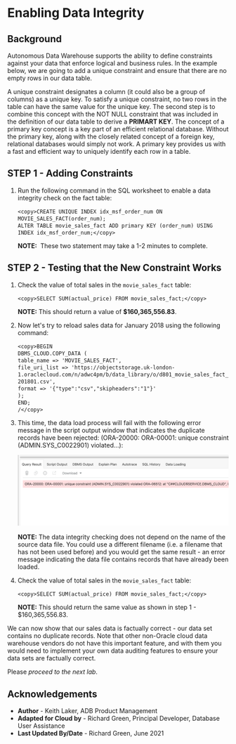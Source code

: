 ﻿
# Enabling Data Integrity

## Background

Autonomous Data Warehouse supports the ability to define constraints against your data that enforce logical and business rules. In the example below, we are going to add a unique constraint and ensure that there are no empty rows in our data table.

A unique constraint designates a column (it could also be a group of columns) as a unique key. To satisfy a unique constraint, no two rows in the table can have the same value for the unique key. The second step is to combine this concept with the NOT NULL constraint that was included in the definition of our data table to derive a **PRIMART KEY**. The concept of a primary key concept is a key part of an efficient relational database. Without the primary key, along with the closely related concept of a foreign key, relational databases would simply not work. A primary key provides us with a fast and efficient way to uniquely identify each row in a table.   

## STEP 1 - Adding Constraints

1. Run the following command in the SQL worksheet to enable a data integrity check on the fact table:

    ```
    <copy>CREATE UNIQUE INDEX idx_msf_order_num ON MOVIE_SALES_FACT(order_num);
    ALTER TABLE movie_sales_fact ADD primary KEY (order_num) USING INDEX idx_msf_order_num;</copy>
    ```
    **NOTE:**  These two statement may take a 1-2 minutes to complete.

## STEP 2 - Testing that the New Constraint Works

1. Check the value of total sales in the `movie_sales_fact` table:

    ```
    <copy>SELECT SUM(actual_price) FROM movie_sales_fact;</copy>
    ```
    **NOTE:** This should return a value of **$160,365,556.83**.

2. Now let's try to reload sales data for January 2018 using the following command: 

    ```
    <copy>BEGIN
    DBMS_CLOUD.COPY_DATA (
    table_name => 'MOVIE_SALES_FACT',
    file_uri_list => 'https://objectstorage.uk-london-1.oraclecloud.com/n/adwc4pm/b/data_library/o/d801_movie_sales_fact_m-201801.csv',
    format => '{"type":"csv","skipheaders":"1"}'
    );
    END;
    /</copy>
    ```

3. This time, the data load process will fail with the following error message in the script output window that indicates the duplicate records have been rejected: (ORA-20000: ORA-00001: unique constraint (ADMIN.SYS_C0022901) violated...):

    ![Error message showing duplicates](images/data-loading-lab3-step2-substep-3.png)

    **NOTE:** The data integrity checking does not depend on the name of the source data file. You could use a different filename (i.e. a filename that has not been used before) and you would get the same result - an error message indicating the data file contains records that have already been loaded.

4. Check the value of total sales in the `movie_sales_fact` table:

    ```
    <copy>SELECT SUM(actual_price) FROM movie_sales_fact;</copy>
    ```

    **NOTE:** This should return the same value as shown in step 1 - $160,365,556.83.

We can now show that our sales data is factually correct - our data set contains no duplicate records. Note that other non-Oracle cloud data warehouse vendors do not have this important feature, and with them you would need to implement your own data auditing features to ensure your data sets are factually correct.

Please *proceed to the next lab*.

## **Acknowledgements**

- **Author** - Keith Laker, ADB Product Management
- **Adapted for Cloud by** - Richard Green, Principal Developer, Database User Assistance
- **Last Updated By/Date** - Richard Green, June 2021

